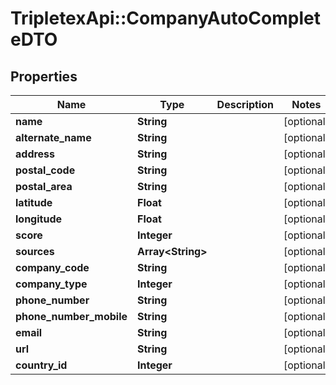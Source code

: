 # TripletexApi::CompanyAutoCompleteDTO

## Properties
Name | Type | Description | Notes
------------ | ------------- | ------------- | -------------
**name** | **String** |  | [optional] 
**alternate_name** | **String** |  | [optional] 
**address** | **String** |  | [optional] 
**postal_code** | **String** |  | [optional] 
**postal_area** | **String** |  | [optional] 
**latitude** | **Float** |  | [optional] 
**longitude** | **Float** |  | [optional] 
**score** | **Integer** |  | [optional] 
**sources** | **Array&lt;String&gt;** |  | [optional] 
**company_code** | **String** |  | [optional] 
**company_type** | **Integer** |  | [optional] 
**phone_number** | **String** |  | [optional] 
**phone_number_mobile** | **String** |  | [optional] 
**email** | **String** |  | [optional] 
**url** | **String** |  | [optional] 
**country_id** | **Integer** |  | [optional] 


